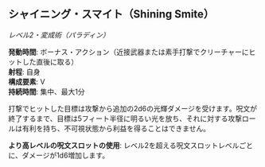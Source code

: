 ## シャイニング・スマイト（Shining Smite）
*レベル2・変成術（パラディン）*

**発動時間**: ボーナス・アクション（近接武器または素手打撃でクリーチャーにヒットした直後に取る）  
**射程**: 自身  
**構成要素**: V  
**持続時間**: 集中、最大1分

打撃でヒットした目標は攻撃から追加の2d6の光輝ダメージを受けます。呪文が終了するまで、目標は5フィート半径に明るい光を放ち、それに対する攻撃ロールは有利を持ち、不可視状態から利益を得ることはできません。

**より高レベルの呪文スロットの使用**: レベル2を超える呪文スロットレベルごとに、ダメージが1d6増加します。